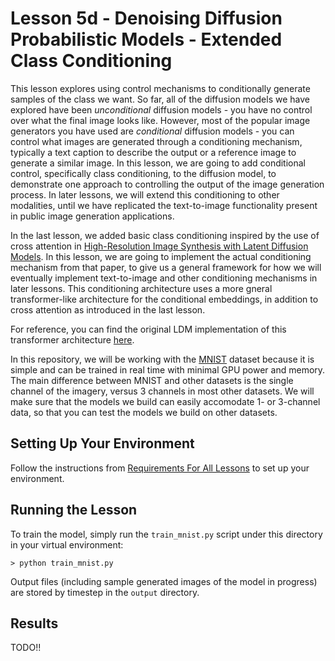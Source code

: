 # Lesson 5d - Denoising Diffusion Probabilistic Models - Extended Class Conditioning

This lesson explores using control mechanisms to conditionally generate samples of the class we want. So far, all of the diffusion models we have explored have been *unconditional* diffusion models - you have no control over what the final image looks like. However, most of the popular image generators you have used are *conditional* diffusion models - you can control what images are generated through a conditioning mechanism, typically a text caption to describe the output or a reference image to generate a similar image. In this lesson, we are going to add conditional control, specifically class conditioning, to the diffusion model, to demonstrate one approach to controlling the output of the image generation process. In later lessons, we will extend this conditioning to other modalities, until we have replicated the text-to-image functionality present in public image generation applications. 

In the last lesson, we added basic class conditioning inspired by the use of cross attention in [High-Resolution Image Synthesis with Latent Diffusion Models](https://arxiv.org/abs/2112.10752). In this lesson, we are going to implement the actual conditioning mechanism from that paper, to give us a general framework for how we will eventually implement text-to-image and other conditioning mechanisms in later lessons. This conditioning architecture uses a more gneral transformer-like architecture for the conditional embeddings, in addition to cross attention as introduced in the last lesson.

For reference, you can find the original LDM implementation of this transformer architecture [here](https://github.com/CompVis/latent-diffusion/blob/main/ldm/modules/attention.py#L218).

In this repository, we will be working with the [MNIST](https://en.wikipedia.org/wiki/MNIST_database) dataset because it is simple and can be trained in real time with minimal GPU power and memory. The main difference between MNIST and other datasets is the single channel of the imagery, versus 3 channels in most other datasets. We will make sure that the models we build can easily accomodate 1- or 3-channel data, so that you can test the models we build on other datasets.

## Setting Up Your Environment

Follow the instructions from [Requirements For All Lessons](https://github.com/swookey-thinky/mindiffusion?tab=readme-ov-file#requirements-for-all-lessons) to set up your environment.

## Running the Lesson

To train the model, simply run the `train_mnist.py` script under this directory in your virtual environment:

```
> python train_mnist.py
```

Output files (including sample generated images of the model in progress) are stored by timestep in the `output` directory.

## Results

TODO!!
